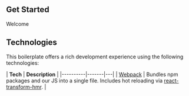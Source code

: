 ## Get Started

Welcome

## Technologies
This boilerplate offers a rich development experience using the following technologies:

| **Tech** | **Description** |
|----------|-------|---|
| [Webpack](https://webpack.js.org) | Bundles npm packages and our JS into a single file. Includes hot reloading via [react-transform-hmr](https://www.npmjs.com/package/react-transform-hmr). |
